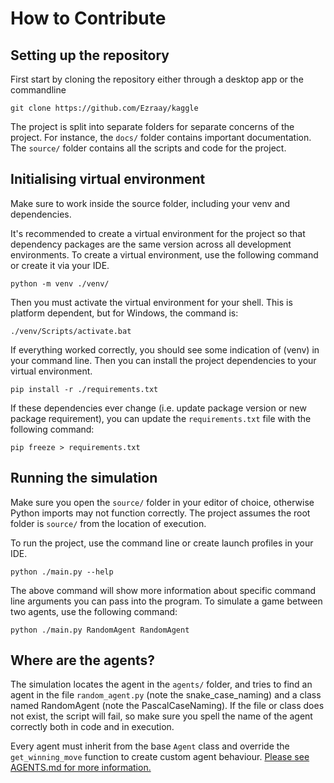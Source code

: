 # How to Contribute

## Setting up the repository

First start by cloning the repository either through a desktop app or the commandline

```
git clone https://github.com/Ezraay/kaggle
```

The project is split into separate folders for separate concerns of the project.
For instance, the `docs/` folder contains important documentation. The `source/` folder contains all the scripts and
code for the project.

## Initialising virtual environment

Make sure to work inside the source folder, including your venv and dependencies.

It's recommended to create a virtual environment for the project so that dependency packages are the same version
across all development environments. To create a virtual environment, use the following command or create it
via your IDE.

```
python -m venv ./venv/
```

Then you must activate the virtual environment for your shell. This is platform dependent, but for Windows, the command
is:

```
./venv/Scripts/activate.bat
```

If everything worked correctly, you should see some indication of (venv) in your command line.
Then you can install the project dependencies to your virtual environment.

```
pip install -r ./requirements.txt
```

If these dependencies ever change (i.e. update package version or new package requirement), you can
update the `requirements.txt` file with the following command:
```
pip freeze > requirements.txt
```

## Running the simulation

Make sure you open the `source/` folder in your editor of choice, otherwise Python imports may not
function correctly. The project assumes the root folder is `source/` from the location of execution.

To run the project, use the command line or create launch profiles in your IDE.

```
python ./main.py --help
```

The above command will show more information about specific command line arguments you can pass into the
program. To simulate a game between two agents, use the following command:

```
python ./main.py RandomAgent RandomAgent
```

## Where are the agents?

The simulation locates the agent in the `agents/` folder, and tries to find an agent in the file `random_agent.py`
(note the snake_case_naming) and a class named RandomAgent (note the PascalCaseNaming). If the file or class does not
exist, the script will fail, so make sure you spell the name of the agent correctly both in code and in execution.

Every agent must inherit from the base `Agent` class and override the `get_winning_move` function to create
custom agent behaviour.
[Please see AGENTS.md for more information. ](https://github.com/Ezraay/kaggle/blob/master/docs/AGENTS.md)